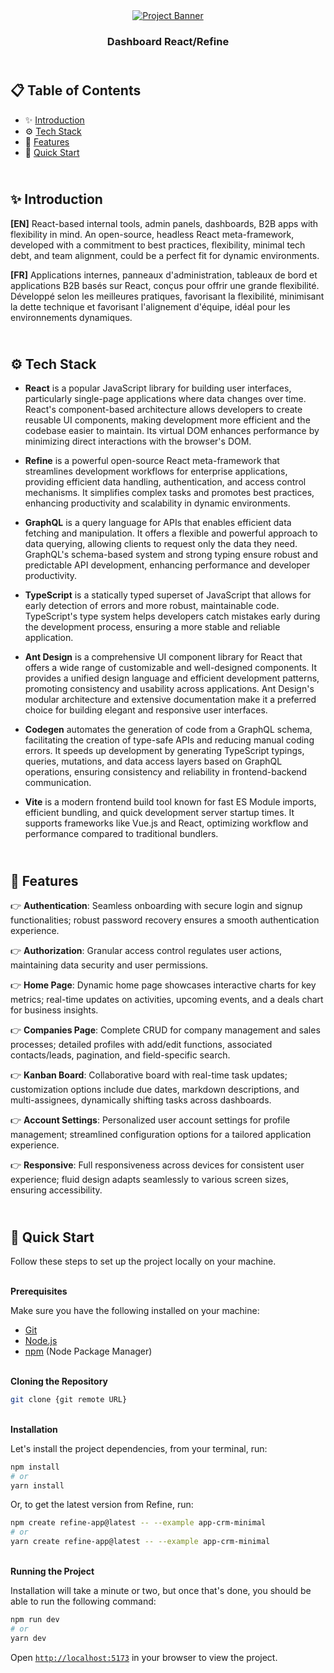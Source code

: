 <div align="center">
    <a href="https://dashboard-refine-fv.netlify.app" target="_blank">
      <img src="public/design/preview.gif" alt="Project Banner">
    </a>
  <h3 align="center">Dashboard React/Refine</h3>
</div>

##  <br /> 📋 <a name="table">Table of Contents</a>

- ✨ [Introduction](#introduction)
- ⚙️ [Tech Stack](#tech-stack)
- 📝 [Features](#features)
- 🚀 [Quick Start](#quick-start)

##  <br /> <a name="introduction">✨ Introduction</a>

**[EN]** React-based internal tools, admin panels, dashboards, B2B apps with flexibility in mind.
An open-source, headless React meta-framework, developed with a commitment to best practices, flexibility, minimal tech debt, and team alignment, could be a perfect fit for dynamic environments.

**[FR]** Applications internes, panneaux d'administration, tableaux de bord et applications B2B basés sur React, conçus pour offrir une grande flexibilité. Développé selon les meilleures pratiques, favorisant la flexibilité, minimisant la dette technique et favorisant l'alignement d'équipe, idéal pour les environnements dynamiques.

##  <br /> <a name="tech-stack">⚙️ Tech Stack</a>

- **React** is a popular JavaScript library for building user interfaces, particularly single-page applications where data changes over time. React's component-based architecture allows developers to create reusable UI components, making development more efficient and the codebase easier to maintain. Its virtual DOM enhances performance by minimizing direct interactions with the browser's DOM.

- **Refine** is a powerful open-source React meta-framework that streamlines development workflows for enterprise applications, providing efficient data handling, authentication, and access control mechanisms. It simplifies complex tasks and promotes best practices, enhancing productivity and scalability in dynamic environments.

- **GraphQL** is a query language for APIs that enables efficient data fetching and manipulation. It offers a flexible and powerful approach to data querying, allowing clients to request only the data they need. GraphQL's schema-based system and strong typing ensure robust and predictable API development, enhancing performance and developer productivity.

- **TypeScript** is a statically typed superset of JavaScript that allows for early detection of errors and more robust, maintainable code. TypeScript's type system helps developers catch mistakes early during the development process, ensuring a more stable and reliable application.

- **Ant Design** is a comprehensive UI component library for React that offers a wide range of customizable and well-designed components. It provides a unified design language and efficient development patterns, promoting consistency and usability across applications. Ant Design's modular architecture and extensive documentation make it a preferred choice for building elegant and responsive user interfaces.

- **Codegen** automates the generation of code from a GraphQL schema, facilitating the creation of type-safe APIs and reducing manual coding errors. It speeds up development by generating TypeScript typings, queries, mutations, and data access layers based on GraphQL operations, ensuring consistency and reliability in frontend-backend communication.

- **Vite** is a modern frontend build tool known for fast ES Module imports, efficient bundling, and quick development server startup times. It supports frameworks like Vue.js and React, optimizing workflow and performance compared to traditional bundlers.

## <br/> <a name="features">📝 Features</a>

👉 **Authentication**: Seamless onboarding with secure login and signup functionalities; robust password recovery ensures a smooth authentication experience.

👉 **Authorization**: Granular access control regulates user actions, maintaining data security and user permissions.

👉 **Home Page**: Dynamic home page showcases interactive charts for key metrics; real-time updates on activities, upcoming events, and a deals chart for business insights.

👉 **Companies Page**: Complete CRUD for company management and sales processes; detailed profiles with add/edit functions, associated contacts/leads, pagination, and field-specific search.

👉 **Kanban Board**: Collaborative board with real-time task updates; customization options include due dates, markdown descriptions, and multi-assignees, dynamically shifting tasks across dashboards.

👉 **Account Settings**: Personalized user account settings for profile management; streamlined configuration options for a tailored application experience.

👉 **Responsive**: Full responsiveness across devices for consistent user experience; fluid design adapts seamlessly to various screen sizes, ensuring accessibility.


## <br /> <a name="quick-start">🚀 Quick Start</a>

Follow these steps to set up the project locally on your machine.

<br/>**Prerequisites**

Make sure you have the following installed on your machine:

- [Git](https://git-scm.com/)
- [Node.js](https://nodejs.org/en)
- [npm](https://www.npmjs.com/) (Node Package Manager)

<br/>**Cloning the Repository**

```bash
git clone {git remote URL}
```

<br/>**Installation**

Let's install the project dependencies, from your terminal, run:

```bash
npm install
# or
yarn install
```

Or, to get the latest version from Refine, run:

```bash
npm create refine-app@latest -- --example app-crm-minimal
# or
yarn create refine-app@latest -- --example app-crm-minimal
```

<br/>**Running the Project**

Installation will take a minute or two, but once that's done, you should be able to run the following command:

```bash
npm run dev
# or
yarn dev
```

Open [`http://localhost:5173`](http://localhost:5173) in your browser to view the project.
